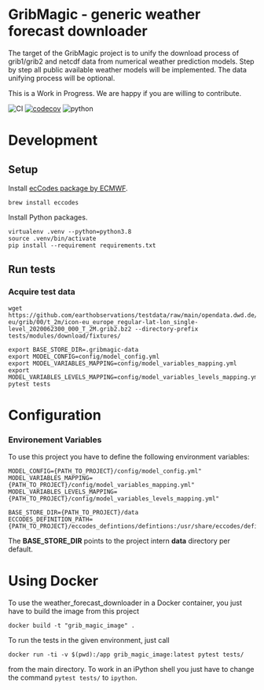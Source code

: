 # GribMagic - generic weather forecast downloader 

The target of the GribMagic project is to unify the download process of grib1/grib2 and netcdf data from numerical weather prediction models. Step by step all public available weather models will be implemented. The data unifying process will be optional. 

This is a Work in Progress. We are happy if you are willing to contribute.

![CI](https://github.com/earthobservations/GribMagic/workflows/CI/badge.svg?branch=main)
[![codecov](https://codecov.io/gh/earthobservations/GribMagic/branch/main/graph/badge.svg)](https://codecov.io/gh/earthobservations/GribMagic)
![python](https://img.shields.io/badge/Python-3.7,%203.8-green.svg)

# Development

## Setup

Install [ecCodes package by ECMWF](https://confluence.ecmwf.int/display/ECC).
```
brew install eccodes
```

Install Python packages.
```
virtualenv .venv --python=python3.8
source .venv/bin/activate
pip install --requirement requirements.txt
```

## Run tests

### Acquire test data
```
wget https://github.com/earthobservations/testdata/raw/main/opendata.dwd.de/weather/nwp/icon-eu/grib/00/t_2m/icon-eu_europe_regular-lat-lon_single-level_2020062300_000_T_2M.grib2.bz2 --directory-prefix tests/modules/download/fixtures/
```

```
export BASE_STORE_DIR=.gribmagic-data
export MODEL_CONFIG=config/model_config.yml
export MODEL_VARIABLES_MAPPING=config/model_variables_mapping.yml
export MODEL_VARIABLES_LEVELS_MAPPING=config/model_variables_levels_mapping.yml
pytest tests
```

# Configuration

### Environement Variables
To use this project you have to define the following environment variables:
```
MODEL_CONFIG={PATH_TO_PROJECT}/config/model_config.yml"
MODEL_VARIABLES_MAPPING={PATH_TO_PROJECT}/config/model_variables_mapping.yml"
MODEL_VARIABLES_LEVELS_MAPPING={PATH_TO_PROJECT}/config/model_variables_levels_mapping.yml"

BASE_STORE_DIR={PATH_TO_PROJECT}/data
ECCODES_DEFINITION_PATH={PATH_TO_PROJECT}/eccodes_defintions/defintions:/usr/share/eccodes/definitions

```
The **BASE_STORE_DIR** points to the project intern **data** directory per default. 


# Using Docker

To use the weather_forecast_downloader in a Docker container, you just have to build the image from this project

```
docker build -t "grib_magic_image" .
```

To run the tests in the given environment, just call 

```
docker run -ti -v $(pwd):/app grib_magic_image:latest pytest tests/
```
from the main directory. To work in an iPython shell you just have to change the command `pytest tests/` to `ipython`.

 
